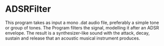 # ADSRFilter
This program takes as input a mono .dat audio file, preferably a simple tone or group of tones.  The Program filters the signal,
modelling it after an ADSR envelope.  The result is a synthesizer-like sound with the attack, decay, sustain and release that
an acoustic musical instrument produces.
